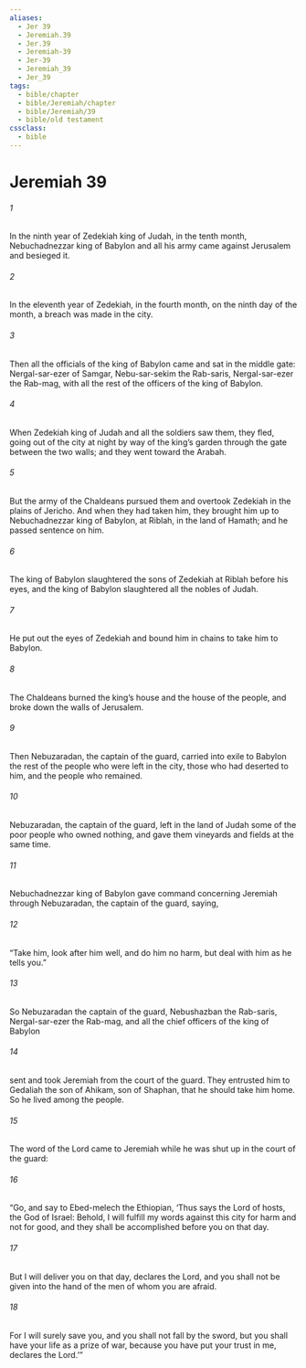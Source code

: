 ```yaml
---
aliases:
  - Jer 39
  - Jeremiah.39
  - Jer.39
  - Jeremiah-39
  - Jer-39
  - Jeremiah_39
  - Jer_39
tags:
  - bible/chapter
  - bible/Jeremiah/chapter
  - bible/Jeremiah/39
  - bible/old testament
cssclass:
  - bible
---
```


# Jeremiah 39

###### 1
In the ninth year of Zedekiah king of Judah, in the tenth month, Nebuchadnezzar king of Babylon and all his army came against Jerusalem and besieged it.
###### 2
In the eleventh year of Zedekiah, in the fourth month, on the ninth day of the month, a breach was made in the city.
###### 3
Then all the officials of the king of Babylon came and sat in the middle gate: Nergal-sar-ezer of Samgar, Nebu-sar-sekim the Rab-saris, Nergal-sar-ezer the Rab-mag, with all the rest of the officers of the king of Babylon.
###### 4
When Zedekiah king of Judah and all the soldiers saw them, they fled, going out of the city at night by way of the king’s garden through the gate between the two walls; and they went toward the Arabah.
###### 5
But the army of the Chaldeans pursued them and overtook Zedekiah in the plains of Jericho. And when they had taken him, they brought him up to Nebuchadnezzar king of Babylon, at Riblah, in the land of Hamath; and he passed sentence on him.
###### 6
The king of Babylon slaughtered the sons of Zedekiah at Riblah before his eyes, and the king of Babylon slaughtered all the nobles of Judah.
###### 7
He put out the eyes of Zedekiah and bound him in chains to take him to Babylon.
###### 8
The Chaldeans burned the king’s house and the house of the people, and broke down the walls of Jerusalem.
###### 9
Then Nebuzaradan, the captain of the guard, carried into exile to Babylon the rest of the people who were left in the city, those who had deserted to him, and the people who remained.
###### 10
Nebuzaradan, the captain of the guard, left in the land of Judah some of the poor people who owned nothing, and gave them vineyards and fields at the same time.
###### 11
Nebuchadnezzar king of Babylon gave command concerning Jeremiah through Nebuzaradan, the captain of the guard, saying,
###### 12
“Take him, look after him well, and do him no harm, but deal with him as he tells you.”
###### 13
So Nebuzaradan the captain of the guard, Nebushazban the Rab-saris, Nergal-sar-ezer the Rab-mag, and all the chief officers of the king of Babylon
###### 14
sent and took Jeremiah from the court of the guard. They entrusted him to Gedaliah the son of Ahikam, son of Shaphan, that he should take him home. So he lived among the people.
###### 15
The word of the Lord came to Jeremiah while he was shut up in the court of the guard:
###### 16
“Go, and say to Ebed-melech the Ethiopian, ‘Thus says the Lord of hosts, the God of Israel: Behold, I will fulfill my words against this city for harm and not for good, and they shall be accomplished before you on that day.
###### 17
But I will deliver you on that day, declares the Lord, and you shall not be given into the hand of the men of whom you are afraid.
###### 18
For I will surely save you, and you shall not fall by the sword, but you shall have your life as a prize of war, because you have put your trust in me, declares the Lord.’”


